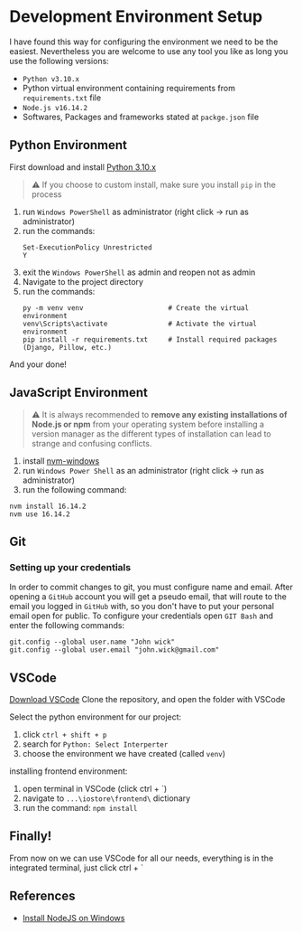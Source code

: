 # Development Environment Setup

I have found this way for configuring the environment we need to be the easiest.
Nevertheless you are welcome to use any tool you like as long you use the following versions:
* `Python v3.10.x`
* Python virtual environment containing requirements from `requirements.txt` file
* `Node.js v16.14.2`
* Softwares, Packages and frameworks stated at `packge.json` file


## Python Environment

First download and install [Python 3.10.x](https://www.python.org/downloads/)
> :warning: If you choose to custom install, make sure you install `pip` in the process

1. run `Windows PowerShell` as administrator (right click -> run as administrator)
2. run the commands:
    ```Windows PowerShell
    Set-ExecutionPolicy Unrestricted
    Y
    ```
3. exit the `Windows PowerShell` as admin and reopen not as admin
4. Navigate to the project directory
1. run the commands:
    ```Windows PowerShell
    py -m venv venv                     # Create the virtual environment
    venv\Scripts\activate               # Activate the virtual environment
    pip install -r requirements.txt     # Install required packages (Django, Pillow, etc.)
    ```
And your done!


## JavaScript Environment

> :warning: It is always recommended to **remove any existing installations of Node.js or npm** from your operating system before installing a version manager as the different types of installation can lead to strange and confusing conflicts.

1. install [nvm-windows](https://github.com/coreybutler/nvm-windows)
1. run `Windows Power Shell` as an administrator (right click -> run as administrator)
1. run the following command:
```nvm-windows
nvm install 16.14.2
nvm use 16.14.2
```


## Git

### Setting up your credentials
In order to commit changes to git, you must configure name and email.
After opening a `GitHub` account you will get a pseudo email, that will route to the email you logged in `GitHub` with, so you don't have to put your personal email open for public.
To configure your credentials open `GIT Bash` and enter the following commands:
```
git.config --global user.name "John wick"
git.config --global user.email "john.wick@gmail.com"
```


## VSCode

[Download VSCode](https://code.visualstudio.com/Download)
Clone the repository, and open the folder with VSCode

Select the python environment for our project:
1. click `ctrl + shift + p`
1. search for `Python: Select Interperter`
1. choose the environment we have created (called `venv`)

installing frontend environment:
1. open terminal in VSCode (click ctrl + `)
1. navigate to `...\iostore\frontend\` dictionary
1. run the command: `npm install`


## Finally!
From now on we can use VSCode for all our needs, everything is in the integrated terminal, just click ctrl + `


## References

* [Install NodeJS on Windows](https://docs.microsoft.com/en-us/windows/dev-environment/javascript/nodejs-on-windows)